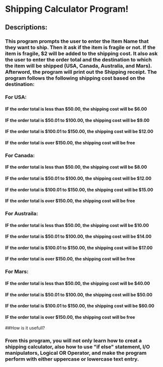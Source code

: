 # Shipping Calculator Program!
## Descriptions:
### This program prompts the user to enter the Item Name that they want to ship. Then it ask if the item is fragile or not. If the item is fragile, $2 will be added to the shipping cost. It also ask the user to enter the order total and the destination to which the item will be shipped (USA, Canada, Australia, and Mars). Afterword, the program will print out the Shipping receipt. The program follows the following shipping cost based on the destination:

### For USA:
#### IF the order total is less than $50.00, the shipping cost will be $6.00
#### IF the order total is $50.01 to $100.00, the shipping cost will be $9.00
#### IF the order total is $100.01 to $150.00, the shipping cost will be $12.00
#### IF the order total is over $150.00, the shipping cost will be free

### For Canada:
#### IF the order total is less than $50.00, the shipping cost will be $8.00
#### IF the order total is $50.01 to $100.00, the shipping cost will be $12.00
#### IF the order total is $100.01 to $150.00, the shipping cost will be $15.00
#### IF the order total is over $150.00, the shipping cost will be free

### For Austraila:
#### IF the order total is less than $50.00, the shipping cost will be $10.00
#### IF the order total is $50.01 to $100.00, the shipping cost will be $14.00
#### IF the order total is $100.01 to $150.00, the shipping cost will be $17.00
#### IF the order total is over $150.00, the shipping cost will be free

### For Mars:
#### IF the order total is less than $50.00, the shipping cost will be $40.00
#### IF the order total is $50.01 to $100.00, the shipping cost will be $50.00
#### IF the order total is $100.01 to $150.00, the shipping cost will be $60.00
#### IF the order total is over $150.00, the shipping cost will be free

##How is it usefull?
### From this program, you will not only learn how to creat a shipping calculator, also how to use "if else" statement, I/O manipulators, Logical OR Operator, and make the program perform with either uppercase or lowercase text entry. 
